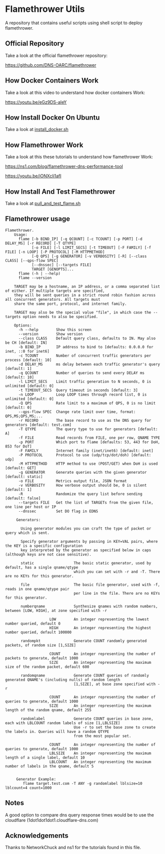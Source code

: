 # Flamethrower Utils
A repository that contains useful scripts using shell script to deploy flamethrower.


## Official Repository
Take a look at the official flamethrower repository:

https://github.com/DNS-OARC/flamethrower


## How Docker Containers Work
Take a look at this video to understand how docker containers Work:

https://youtu.be/eGz9DS-aIeY


## How Install Docker On Ubuntu
Take a look at [install_docker.sh](../scripts/install_docker.sh)


## How Flamethrower Work
Take a look at this these tutorials to understand how flamethrower Work:

https://ns1.com/blog/flamethrower-dns-performance-tool

https://youtu.be/iONXcli1afI


## How Install And Test Flamethrower
Take a look at [pull_and_test_flame.sh](../scripts/flamethrower/pull_and_test_flame.sh)

## Flamethrower usage
```
Flamethrower.
    Usage:
      flame [-b BIND_IP] [-q QCOUNT] [-c TCOUNT] [-p PORT] [-d DELAY_MS] [-r RECORD] [-T QTYPE]
            [-o FILE] [-l LIMIT_SECS] [-t TIMEOUT] [-F FAMILY] [-f FILE] [-n LOOP] [-P PROTOCOL] [-M HTTPMETHOD]
            [-Q QPS] [-g GENERATOR] [-v VERBOSITY] [-R] [--class CLASS] [--qps-flow SPEC]
            [--dnssec] [--targets FILE]
            TARGET [GENOPTS]...
      flame (-h | --help)
      flame --version

    TARGET may be a hostname, an IP address, or a comma separated list of either. If multiple targets are specified,
    they will be sent queries in a strict round robin fashion across all concurrent generators. All targets must
    share the same port, protocol, and internet family.

    TARGET may also be the special value "file", in which case the --targets option needs to also be specified.

    Options:
      -h --help        Show this screen
      --version        Show version
      --class CLASS    Default query class, defaults to IN. May also be CH [default: IN]
      -b BIND_IP       IP address to bind to [defaults: 0.0.0.0 for inet, ::0 for inet6]
      -c TCOUNT        Number of concurrent traffic generators per process [default: 10]
      -d DELAY_MS      ms delay between each traffic generator's query [default: 1]
      -q QCOUNT        Number of queries to send every DELAY ms [default: 10]
      -l LIMIT_SECS    Limit traffic generation to N seconds, 0 is unlimited [default: 0]
      -t TIMEOUT_SECS  Query timeout in seconds [default: 3]
      -n LOOP          Loop LOOP times through record list, 0 is unlimited [default: 0]
      -Q QPS           Rate limit to a maximum of QPS, 0 is no limit [default: 0]
      --qps-flow SPEC  Change rate limit over time, format: QPS,MS;QPS,MS;...
      -r RECORD        The base record to use as the DNS query for generators [default: test.com]
      -T QTYPE         The query type to use for generators [default: A]
      -f FILE          Read records from FILE, one per row, QNAME TYPE
      -p PORT          Which port to flame [defaults: 53, 443 for DoH, 853 for DoT]
      -F FAMILY        Internet family (inet/inet6) [default: inet]
      -P PROTOCOL      Protocol to use (udp/tcp/dot/doh) [default: udp]
      -M HTTPMETHOD    HTTP method to use (POST/GET) when DoH is used [default: GET]
      -g GENERATOR     Generate queries with the given generator [default: static]
      -o FILE          Metrics output file, JSON format
      -v VERBOSITY     How verbose output should be, 0 is silent [default: 1]
      -R               Randomize the query list before sending [default: false]
      --targets FILE   Get the list of TARGETs from the given file, one line per host or IP
      --dnssec         Set DO flag in EDNS

     Generators:

       Using generator modules you can craft the type of packet or query which is sent.

       Specify generator arguments by passing in KEY=VAL pairs, where the KEY is a specific configuration
       key interpreted by the generator as specified below in caps (although keys are not case sensitive).

       static                  The basic static generator, used by default, has a single qname/qtype
                               which you can set with -r and -T. There are no KEYs for this generator.

       file                    The basic file generator, used with -f, reads in one qname/qtype pair
                               per line in the file. There are no KEYs for this generator.

       numberqname             Synthesize qnames with random numbers, between [LOW, HIGH], at zone specified with -r

                    LOW        An integer representing the lowest number queried, default 0
                    HIGH       An integer representing the highest number queried, default 100000

       randompkt               Generate COUNT randomly generated packets, of random size [1,SIZE]

                    COUNT      An integer representing the number of packets to generate, default 1000
                    SIZE       An integer representing the maximum size of the random packet, default 600

       randomqname             Generate COUNT queries of randomly generated QNAME's (including nulls) of random length
                               [1,SIZE], at base zone specified with -r

                    COUNT      An integer representing the number of queries to generate, default 1000
                    SIZE       An integer representing the maximum length of the random qname, default 255

       randomlabel             Generate COUNT queries in base zone, each with LBLCOUNT random labels of size [1,LBLSIZE]
                               Use -r to set the base zone to create the labels in. Queries will have a random QTYPE
                               from the most popular set.

                    COUNT      An integer representing the number of queries to generate, default 1000
                    LBLSIZE    An integer representing the maximum length of a single label, default 10
                    LBLCOUNT   An integer representing the maximum number of labels in the qname, default 5


     Generator Example:
        flame target.test.com -T ANY -g randomlabel lblsize=10 lblcount=4 count=1000
```


## Notes
A good option to compare dns query response times would be to use the cloudflare (1dot1dot1dot1.cloudflare-dns.com)


## Acknowledgements
Thanks to NetworkChuck and ns1 for the tutorials found in this file.